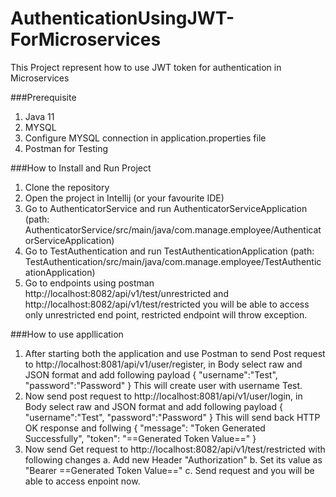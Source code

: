 # AuthenticationUsingJWT-ForMicroservices
This Project represent how to use JWT token for authentication in Microservices

###Prerequisite
1. Java 11 
2. MYSQL
3. Configure MYSQL connection in application.properties file
4. Postman for Testing

###How to Install and Run Project
1. Clone the repository
2. Open the project in Intellij (or your favourite IDE)
3. Go to AuthenticatorService and run AuthenticatorServiceApplication (path: AuthenticatorService/src/main/java/com.manage.employee/AuthenticatorServiceApplication)
4. Go to TestAuthentication and run TestAuthenticationApplication (path: TestAuthentication/src/main/java/com.manage.employee/TestAuthenticationApplication)
5. Go to endpoints using postman http://localhost:8082/api/v1/test/unrestricted and http://localhost:8082/api/v1/test/restricted you will be able to access only unrestricted end point, restricted endpoint will throw exception.

###How to use appllication
1. After starting both the application and use Postman to send Post request to http://localhost:8081/api/v1/user/register, in Body select raw and JSON format and add following payload
{
    "username":"Test",
    "password":"Password"
}
This will create user with username Test.
2. Now send post request to http://localhost:8081/api/v1/user/login, in Body select raw and JSON format and add following payload
{
    "username":"Test",
    "password":"Password"
}
This will send back HTTP OK response and follwing 
{
    "message": "Token Generated Successfully",
    "token": "==Generated Token Value=="
}
3. Now send Get request to http://localhost:8082/api/v1/test/restricted with following changes
    a. Add new Header "Authorization"
    b. Set its value as "Bearer ==Generated Token Value=="
    c. Send request and you will be able to access enpoint now.